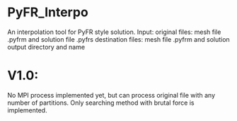# PyFR_Interpo
An interpolation tool for PyFR style solution.
Input:
original files: mesh file .pyfrm and solution file .pyfrs
destination files: mesh file .pyfrm and solution output directory and name

# V1.0:
No MPI process implemented yet, but can process original file with any number of partitions.
Only searching method with brutal force is implemented.
